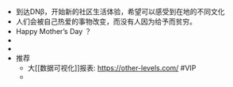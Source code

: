 - 到达DNβ，开始新的社区生活体验，希望可以感受到在地的不同文化
- 人们会被自己热爱的事物改变，而没有人因为给予而贫穷。
- Happy Mother’s Day ？
-
-
- 推荐
	- 大[[数据可视化]]报表: https://other-levels.com/ #VIP
	-